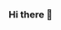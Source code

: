 ### Hi there 👋

<!--
**friendshippathways/friendshippathways** is a ✨ _special_ ✨ repository because its `README.md` (this file) appears on your GitHub profile.

- ⚡ Fun fact: This is the only file in the repo.
-->

